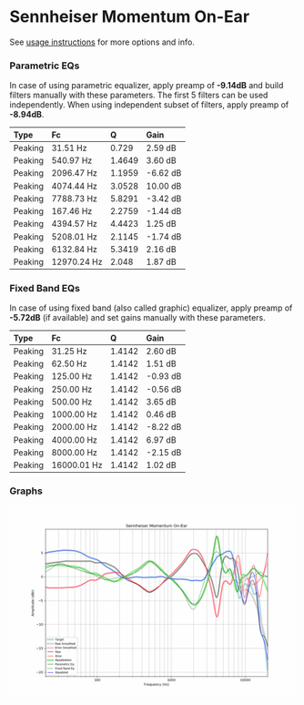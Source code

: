 # Sennheiser Momentum On-Ear
See [usage instructions](https://github.com/jaakkopasanen/AutoEq#usage) for more options and info.

### Parametric EQs
In case of using parametric equalizer, apply preamp of **-9.14dB** and build filters manually
with these parameters. The first 5 filters can be used independently.
When using independent subset of filters, apply preamp of **-8.94dB**.

| Type    | Fc          |      Q | Gain     |
|:--------|:------------|:-------|:---------|
| Peaking | 31.51 Hz    | 0.729  | 2.59 dB  |
| Peaking | 540.97 Hz   | 1.4649 | 3.60 dB  |
| Peaking | 2096.47 Hz  | 1.1959 | -6.62 dB |
| Peaking | 4074.44 Hz  | 3.0528 | 10.00 dB |
| Peaking | 7788.73 Hz  | 5.8291 | -3.42 dB |
| Peaking | 167.46 Hz   | 2.2759 | -1.44 dB |
| Peaking | 4394.57 Hz  | 4.4423 | 1.25 dB  |
| Peaking | 5208.01 Hz  | 2.1145 | -1.74 dB |
| Peaking | 6132.84 Hz  | 5.3419 | 2.16 dB  |
| Peaking | 12970.24 Hz | 2.048  | 1.87 dB  |

### Fixed Band EQs
In case of using fixed band (also called graphic) equalizer, apply preamp of **-5.72dB**
(if available) and set gains manually with these parameters.

| Type    | Fc          |      Q | Gain     |
|:--------|:------------|:-------|:---------|
| Peaking | 31.25 Hz    | 1.4142 | 2.60 dB  |
| Peaking | 62.50 Hz    | 1.4142 | 1.51 dB  |
| Peaking | 125.00 Hz   | 1.4142 | -0.93 dB |
| Peaking | 250.00 Hz   | 1.4142 | -0.56 dB |
| Peaking | 500.00 Hz   | 1.4142 | 3.65 dB  |
| Peaking | 1000.00 Hz  | 1.4142 | 0.46 dB  |
| Peaking | 2000.00 Hz  | 1.4142 | -8.22 dB |
| Peaking | 4000.00 Hz  | 1.4142 | 6.97 dB  |
| Peaking | 8000.00 Hz  | 1.4142 | -2.15 dB |
| Peaking | 16000.01 Hz | 1.4142 | 1.02 dB  |

### Graphs
![](./Sennheiser%20Momentum%20On-Ear.png)